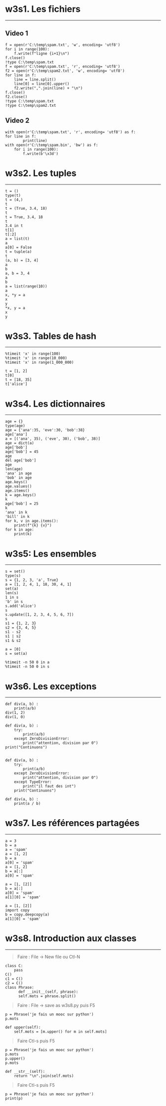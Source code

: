 
# w3s1. Les fichiers
-------------

## Video 1

    f = open(r'C:\temp\spam.txt', 'w', encoding= 'utf8')
    for i in range(100):
        f.write(f"ligne {i+1}\n")
    f.close()
    !type C:\temp\spam.txt
    f = open(r'C:\temp\spam.txt', 'r', encoding= 'utf8')
    f2 = open(r'C:\temp\spam2.txt', 'w', encoding= 'utf8')
    for line in f:
        line = line.split()
        line[0] = line[0].upper()
        f2.write(",".join(line) + "\n")
    f.close()
    f2.close()
    !type C:\temp\spam.txt
    !type C:\temp\spam2.txt

## Video 2

    with open(r'C:\temp\spam.txt', 'r', encoding= 'utf8') as f:
    for line in f:
            print(line)
    with open(r'C:\temp\spam.bin', 'bw') as f:
        for i in range(100):
            f.write(b'\x3d')

# w3s2. Les tuples
-------------

    t = ()
    type(t)
    t = (4,)
    t
    t = (True, 3.4, 18)
    t
    t = True, 3.4, 18
    t
    3.4 in t
    t[1]
    t[:2]
    a = list(t)
    a
    a[0] = False
    t = tuple(a)
    t
    (a, b) = [3, 4]
    a
    b
    a, b = 3, 4
    a
    b
    a = list(range(10))
    a
    x, *y = a
    x
    y
    *x, y = a
    x
    y

# w3s3. Tables de hash
-------------

    %timeit 'x' in range(100)
    %timeit 'x' in range(10_000)
    %timeit 'x' in range(1_000_000)

    t = [1, 2]
    t[0]
    t = [18, 35]
    t['alice']

# w3s4. Les dictionnaires
-------------

    age = {}
    type(age)
    age = {'ana':35, 'eve':30, 'bob':38}
    age['ana']
    a = [('ana', 35), ('eve', 30), ('bob', 38)]
    age = dict(a)
    age['bob']
    age['bob'] = 45
    age
    del age['bob']
    age
    len(age)
    'ana' in age
    'bob' in age
    age.keys()
    age.values()
    age.items()
    k = age.keys()
    k
    age['bob'] = 25
    k
    'ana' in k
    'bill' in k
    for k, v in age.items():
        print(f"{k} {v}")
    for k in age:
        print(k)

# w3s5: Les ensembles
-------------

    s = set()
    type(s)
    s = {1, 2, 3, 'a', True}
    a = [1, 2, 4, 1, 18, 30, 4, 1]
    set(a)
    len(s)
    1 in s
    'b' in s
    s.add('alice')
    s
    s.update([1, 2, 3, 4, 5, 6, 7])
    s
    s1 = {1, 2, 3}
    s2 = {3, 4, 5}
    s1 - s2
    s1 | s2
    s1 & s2

    a = [0]
    s = set(a)

    %timeit -n 50 0 in a
    %timeit -n 50 0 in s

# w3s6. Les exceptions
-------------

    def div(a, b) :
        print(a/b)
    div(1, 2)
    div(1, 0)

    def div(a, b) :
        try:
            print(a/b)
        except ZeroDivisionError:
            print("attention, division par 0")
    print("Continuons")


    def div(a, b) :
        try:
            print(a/b)
        except ZeroDivisionError:
            print("attention, division par 0")
        except TypeError:
            print("il faut des int")
        print("Continuons")

    def div(a, b) :
        print(a / b)

# w3s7. Les références partagées
-------------

    a = 3
    b = a
    a = 'spam'
    a = [1, 2]
    b = a
    a[0] = 'spam'
    a = [1, 2]
    b = a[:]
    a[0] = 'spam'

    a = [1, [2]]
    b = a[:]
    a[0] = 'spam'
    a[1][0] = 'spam'

    a = [1, [2]]
    import copy
    b = copy.deepcopy(a)
    a[1][0] = 'spam'

# w3s8. Introduction aux classes
-------------

> Faire : File -> New file ou Ctl-N

    class C:
        pass
    C()
    c1 = C()
    c2 = C()
    class Phrase:
          def __init__(self, phrase):
          self.mots = phrase.split()
> Faire : File -> save as w3s8.py puis F5

    p = Phrase('je fais un mooc sur python')
    p.mots

    def upper(self):
        self.mots = [m.upper() for m in self.mots]
> Faire Ctl-s puis F5

    p = Phrase('je fais un mooc sur python')
    p.mots
    p.upper()
    p.mots

    def __str__(self):
        return "\n".join(self.mots)
>Faire Ctl-s puis F5

    
    p = Phrase('je fais un mooc sur python')
    print(p)
